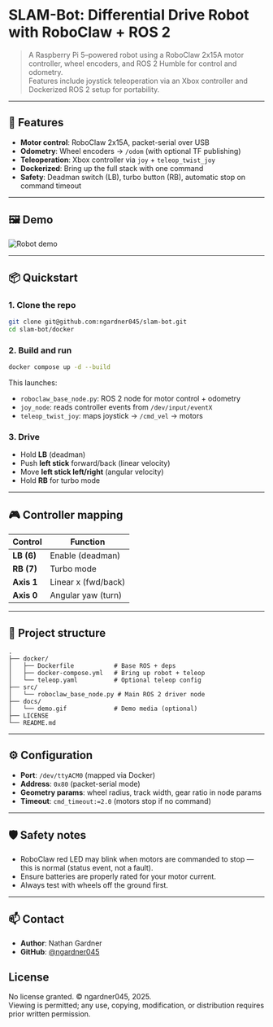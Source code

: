 # SLAM-Bot: Differential Drive Robot with RoboClaw + ROS 2

> A Raspberry Pi 5–powered robot using a RoboClaw 2x15A motor controller, wheel encoders, and ROS 2 Humble for control and odometry.  
> Features include joystick teleoperation via an Xbox controller and Dockerized ROS 2 setup for portability.

---

## 🚀 Features
- **Motor control**: RoboClaw 2x15A, packet-serial over USB
- **Odometry**: Wheel encoders → `/odom` (with optional TF publishing)
- **Teleoperation**: Xbox controller via `joy` + `teleop_twist_joy`
- **Dockerized**: Bring up the full stack with one command
- **Safety**: Deadman switch (LB), turbo button (RB), automatic stop on command timeout

---

## 🖼️ Demo
<!-- Replace with your own image or GIF -->
![Robot demo](docs/demo.gif)

---

## 📦 Quickstart

### 1. Clone the repo
```bash
git clone git@github.com:ngardner045/slam-bot.git
cd slam-bot/docker
```

### 2. Build and run
```bash
docker compose up -d --build
```

This launches:
- `roboclaw_base_node.py`: ROS 2 node for motor control + odometry  
- `joy_node`: reads controller events from `/dev/input/eventX`  
- `teleop_twist_joy`: maps joystick → `/cmd_vel` → motors  

### 3. Drive
- Hold **LB** (deadman)  
- Push **left stick** forward/back (linear velocity)  
- Move **left stick left/right** (angular velocity)  
- Hold **RB** for turbo mode  

---

## 🎮 Controller mapping
| Control      | Function         |
|--------------|------------------|
| **LB (6)**   | Enable (deadman) |
| **RB (7)**   | Turbo mode       |
| **Axis 1**   | Linear x (fwd/back) |
| **Axis 0**   | Angular yaw (turn) |

---

## 📂 Project structure
```
.
├── docker/
│   ├── Dockerfile           # Base ROS + deps
│   ├── docker-compose.yml   # Bring up robot + teleop
│   └── teleop.yaml          # Optional teleop config
├── src/
│   └── roboclaw_base_node.py # Main ROS 2 driver node
├── docs/
│   └── demo.gif             # Demo media (optional)
├── LICENSE
└── README.md
```

---

## ⚙️ Configuration
- **Port**: `/dev/ttyACM0` (mapped via Docker)
- **Address**: `0x80` (packet-serial mode)
- **Geometry params**: wheel radius, track width, gear ratio in node params
- **Timeout**: `cmd_timeout:=2.0` (motors stop if no command)

---

## 🛡️ Safety notes
- RoboClaw red LED may blink when motors are commanded to stop — this is normal (status event, not a fault).
- Ensure batteries are properly rated for your motor current.
- Always test with wheels off the ground first.

---

## 📫 Contact
- **Author**: Nathan Gardner  
- **GitHub**: [@ngardner045](https://github.com/ngardner045)


## License
No license granted. © ngardner045, 2025.  
Viewing is permitted; any use, copying, modification, or distribution requires prior written permission.
